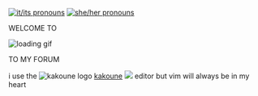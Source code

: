 [![it/its pronouns](https://img.shields.io/badge/pronouns-it%2Fits-b056f5)](https://pronoun.is/it)
[![she/her pronouns](https://img.shields.io/badge/pronouns-she%2Fher-dabdab)](https://pronoun.is/she/her)

WELCOME TO

![loading gif](https://gifcities.org/assets/loading1.gif)

TO MY FORUM

i use the
![kakoune logo](http://kakoune.org/img/kakoune_logo_32.png) [kakoune](http://kakoune.org/) ![](http://kakoune.org/img/kakoune_logo_32.png)
editor but vim will always be in my heart

